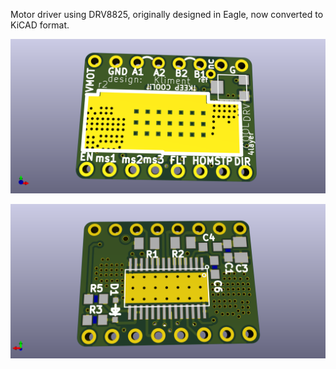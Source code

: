 Motor driver using DRV8825, originally designed in Eagle, now converted to KiCAD format.

![Board top](cooldrv-top.png)

![Board bottom](cooldrv-bot.png)
